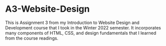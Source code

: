 # A3-Website-Design

This is Assignment 3 from my Introduction to Website Design and Development course that I took in the Winter 2022 semester. It incorporates many components of HTML, CSS, and design fundamentals that I learned from the course readings.
